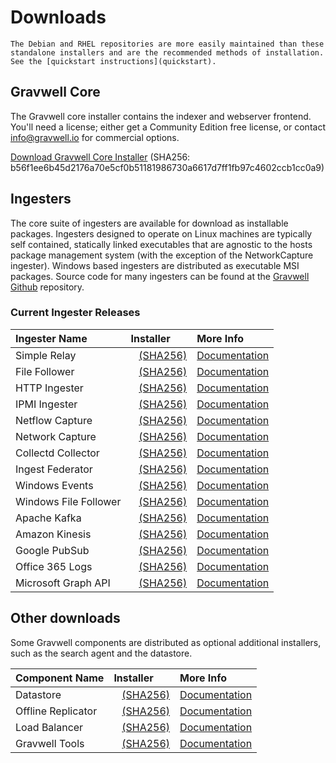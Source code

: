 # Downloads

```{attention}
The Debian and RHEL repositories are more easily maintained than these standalone installers and are the recommended methods of installation. See the [quickstart instructions](quickstart).
```

## Gravwell Core

The Gravwell core installer contains the indexer and webserver frontend. You'll need a license; either get a Community Edition free license, or contact info@gravwell.io for commercial options.


[Download Gravwell Core Installer](https://update.gravwell.io/archive/5.1.2/installers/gravwell_5.1.2.sh) 
(SHA256: b56f1ee6b45d2176a70e5cf0b51181986730a6617d7ff1fb97c4602ccb1cc0a9)

## Ingesters

The core suite of ingesters are available for download as installable packages.  Ingesters designed to operate on Linux machines are typically self contained, statically linked executables that are agnostic to the hosts package management system (with the exception of the NetworkCapture ingester).  Windows based ingesters are distributed as executable MSI packages.  Source code for many ingesters can be found at the [Gravwell Github](https://github.com/gravwell/gravwell/tree/master/ingesters) repository.

### Current Ingester Releases
| Ingester Name | Installer    | More Info |
| :------------ | :----------- | :-------- |
| Simple Relay | <a data-custom-class="hash-popover" href="https://update.gravwell.io/archive/5.1.2/installers/gravwell_simple_relay_installer_5.1.2.sh"><i class="fa-solid fa-download"></i></a>&nbsp;&nbsp;&nbsp;<a data-custom-class="hash-popover" href="javascript:void\(0\)" data-toggle="popover" data-placement="bottom" data-html="true" data-content='<code class="docutils literal notranslate"><span class="pre">c5e24190a0333724630360dce287f17b8cdc2dc023eb54b83e5993d5814eadc2</span></code>'>(SHA256)</a> | [Documentation](../ingesters/simple_relay)|
| File Follower | <a data-custom-class="hash-popover" href="https://update.gravwell.io/archive/5.1.2/installers/gravwell_file_follow_installer_5.1.2.sh"><i class="fa-solid fa-download"></i></a>&nbsp;&nbsp;&nbsp;<a data-custom-class="hash-popover" href="javascript:void\(0\)" data-toggle="popover" data-placement="bottom" data-html="true" data-content='<code class="docutils literal notranslate"><span class="pre">7916d444d883c4fd453771e04599f262c20aff5cc4e935fd0072169454f3f3ba</span></code>'>(SHA256)</a> | [Documentation](../ingesters/file_follow) |
| HTTP Ingester | <a data-custom-class="hash-popover" href="https://update.gravwell.io/archive/5.1.2/installers/gravwell_http_ingester_installer_5.1.2.sh"><i class="fa-solid fa-download"></i></a>&nbsp;&nbsp;&nbsp;<a data-custom-class="hash-popover" href="javascript:void\(0\)" data-toggle="popover" data-placement="bottom" data-html="true" data-content='<code class="docutils literal notranslate"><span class="pre">37b6756337b510378cb61bfd6fce815da6ab87783b405c5d7793302273731cdb</span></code>'>(SHA256)</a> | [Documentation](../ingesters/http) |
| IPMI Ingester | <a data-custom-class="hash-popover" href="https://update.gravwell.io/archive/5.1.2/installers/gravwell_ipmi_installer_5.1.2.sh"><i class="fa-solid fa-download"></i></a>&nbsp;&nbsp;&nbsp;<a data-custom-class="hash-popover" href="javascript:void\(0\)" data-toggle="popover" data-placement="bottom" data-html="true" data-content='<code class="docutils literal notranslate"><span class="pre">34551139829f5a1cd21a04a4eab812ae490026f94d7e83e89cca0c7c67df9a91</span></code>'>(SHA256)</a> | [Documentation](../ingesters/ipmi)|
| Netflow Capture | <a data-custom-class="hash-popover" href="http://update.gravwell.io/archive/5.1.2/installers/gravwell_netflow_capture_installer_5.1.2.sh"><i class="fa-solid fa-download"></i></a>&nbsp;&nbsp;&nbsp;<a data-custom-class="hash-popover" href="javascript:void\(0\)" data-toggle="popover" data-placement="bottom" data-html="true" data-content='<code class="docutils literal notranslate"><span class="pre">a0ebba48a3f4888a97d9d3bf29744fe49cebd979fd37ab35f57b8d0d2a894307</span></code>'>(SHA256)</a> | [Documentation](../ingesters/netflow) |
| Network Capture | <a data-custom-class="hash-popover" href="https://update.gravwell.io/archive/5.1.2/installers/gravwell_network_capture_installer_5.1.2.sh"><i class="fa-solid fa-download"></i></a>&nbsp;&nbsp;&nbsp;<a data-custom-class="hash-popover" href="javascript:void\(0\)" data-toggle="popover" data-placement="bottom" data-html="true" data-content='<code class="docutils literal notranslate"><span class="pre">6dad58d94ae5224174fdb356722f6854207094cf60055e124c655b6211ac965a</span></code>'>(SHA256)</a> | [Documentation](../ingesters/pcap) |
| Collectd Collector | <a data-custom-class="hash-popover" href="https://update.gravwell.io/archive/5.1.2/installers/gravwell_collectd_installer_5.1.2.sh"><i class="fa-solid fa-download"></i></a>&nbsp;&nbsp;&nbsp;<a data-custom-class="hash-popover" href="javascript:void\(0\)" data-toggle="popover" data-placement="bottom" data-html="true" data-content='<code class="docutils literal notranslate"><span class="pre">dd855ecab99fdc80e94564e272f91e5b0c579169ad39299728e6d7231ed71bf9</span></code>'>(SHA256)</a> | [Documentation](../ingesters/collectd) |
| Ingest Federator | <a data-custom-class="hash-popover" href="https://update.gravwell.io/archive/5.1.2/installers/gravwell_federator_installer_5.1.2.sh"><i class="fa-solid fa-download"></i></a>&nbsp;&nbsp;&nbsp;<a data-custom-class="hash-popover" href="javascript:void\(0\)" data-toggle="popover" data-placement="bottom" data-html="true" data-content='<code class="docutils literal notranslate"><span class="pre">4c9274a5c680bc7d2ea088f01a672f4335d3a7318fb3b0cbbb2715e21c9a778d</span></code>'>(SHA256)</a> | [Documentation](../ingesters/federators/federator) |
| Windows Events | <a data-custom-class="hash-popover" href="https://update.gravwell.io/archive/5.1.2/installers/gravwell_win_events_5.1.2.msi"><i class="fa-solid fa-download"></i></a>&nbsp;&nbsp;&nbsp;<a data-custom-class="hash-popover" href="javascript:void\(0\)" data-toggle="popover" data-placement="bottom" data-html="true" data-content='<code class="docutils literal notranslate"><span class="pre">eff3d858322863cb0b8603ed755565eb383903c958941fcf5b85cbb36a37b7f2</span></code>'>(SHA256)</a> | [Documentation](../ingesters/winevent) |
| Windows File Follower | <a data-custom-class="hash-popover" href="https://update.gravwell.io/archive/5.1.2/installers/gravwell_file_follow_5.1.2.msi"><i class="fa-solid fa-download"></i></a>&nbsp;&nbsp;&nbsp;<a data-custom-class="hash-popover" href="javascript:void\(0\)" data-toggle="popover" data-placement="bottom" data-html="true" data-content='<code class="docutils literal notranslate"><span class="pre">6fb8babe0159423d865f2b05d32a92a64f4628c7d91f9ec06fad2773a6fd901e</span></code>'>(SHA256)</a> | [Documentation](../ingesters/win_file_follow) |
| Apache Kafka | <a data-custom-class="hash-popover" href="https://update.gravwell.io/archive/5.1.2/installers/gravwell_kafka_installer_5.1.2.sh"><i class="fa-solid fa-download"></i></a>&nbsp;&nbsp;&nbsp;<a data-custom-class="hash-popover" href="javascript:void\(0\)" data-toggle="popover" data-placement="bottom" data-html="true" data-content='<code class="docutils literal notranslate"><span class="pre">cf6d34e97eb87655890283a33740695c8a8aa84d234eca2a9568792ddf330761</span></code>'>(SHA256)</a> | [Documentation](../ingesters/kafka)|
| Amazon Kinesis | <a data-custom-class="hash-popover" href="https://update.gravwell.io/archive/5.1.2/installers/gravwell_kinesis_ingest_installer_5.1.2.sh"><i class="fa-solid fa-download"></i></a>&nbsp;&nbsp;&nbsp;<a data-custom-class="hash-popover" href="javascript:void\(0\)" data-toggle="popover" data-placement="bottom" data-html="true" data-content='<code class="docutils literal notranslate"><span class="pre">ad14319d9886fd7988a92b2a67852b40413cb8731ce9a95e34e0b9c5f41fd4ab</span></code>'>(SHA256)</a> | [Documentation](../ingesters/kinesis)|
| Google PubSub | <a data-custom-class="hash-popover" href="https://update.gravwell.io/archive/5.1.2/installers/gravwell_pubsub_ingest_installer_5.1.2.sh"><i class="fa-solid fa-download"></i></a>&nbsp;&nbsp;&nbsp;<a data-custom-class="hash-popover" href="javascript:void\(0\)" data-toggle="popover" data-placement="bottom" data-html="true" data-content='<code class="docutils literal notranslate"><span class="pre">c5a3d2e32999bc4544735afced3f471360dc5c562f8f45b810f881f543b3fa18</span></code>'>(SHA256)</a> | [Documentation](../ingesters/pubsub)|
| Office 365 Logs | <a data-custom-class="hash-popover" href="https://update.gravwell.io/archive/5.1.2/installers/gravwell_o365_installer_5.1.2.sh"><i class="fa-solid fa-download"></i></a>&nbsp;&nbsp;&nbsp;<a data-custom-class="hash-popover" href="javascript:void\(0\)" data-toggle="popover" data-placement="bottom" data-html="true" data-content='<code class="docutils literal notranslate"><span class="pre">58cbabf158c004b5b5f0cf94dbf8579166c895cf5742a35d6606d6db7ca04acc</span></code>'>(SHA256)</a> | [Documentation](../ingesters/o365)|
| Microsoft Graph API | <a data-custom-class="hash-popover" href="https://update.gravwell.io/archive/5.1.2/installers/gravwell_msgraph_installer_5.1.2.sh"><i class="fa-solid fa-download"></i></a>&nbsp;&nbsp;&nbsp;<a data-custom-class="hash-popover" href="javascript:void\(0\)" data-toggle="popover" data-placement="bottom" data-html="true" data-content='<code class="docutils literal notranslate"><span class="pre">60a3de7a6296410fcf14fb877a4eff760f97ec3216d9780c5bccef8dbae258ab</span></code>'>(SHA256)</a> | [Documentation](../ingesters/msg)|

## Other downloads

Some Gravwell components are distributed as optional additional installers, such as the search agent and the datastore.

| Component Name | Installer    | More Info |
| :------------- | :----------- | :-------- |
| Datastore | <a data-custom-class="hash-popover" href="https://update.gravwell.io/archive/5.1.2/installers/gravwell_datastore_installer_5.1.2.sh"><i class="fa-solid fa-download"></i></a>&nbsp;&nbsp;&nbsp;<a data-custom-class="hash-popover" href="javascript:void\(0\)" data-toggle="popover" data-placement="bottom" data-html="true" data-content='<code class="docutils literal notranslate"><span class="pre">a3e2678cada7dfd14fd9d20737a5c50c51732b7eea23ac4d91b6695d14c99f83</span></code>'>(SHA256)</a> | [Documentation](../distributed/frontend) |
| Offline Replicator | <a data-custom-class="hash-popover" href="https://update.gravwell.io/archive/5.1.2/installers/gravwell_offline_replication_installer_5.1.2.sh"><i class="fa-solid fa-download"></i></a>&nbsp;&nbsp;&nbsp;<a data-custom-class="hash-popover" href="javascript:void\(0\)" data-toggle="popover" data-placement="bottom" data-html="true" data-content='<code class="docutils literal notranslate"><span class="pre">1deab6156d79918421d7f39625af7328812386bf6434de062e69718da3966473</span></code>'>(SHA256)</a> | [Documentation](../configuration/replication.md) |
| Load Balancer | <a data-custom-class="hash-popover" href="https://update.gravwell.io/archive/5.1.2/installers/gravwell_loadbalancer_installer_5.1.2.sh"><i class="fa-solid fa-download"></i></a>&nbsp;&nbsp;&nbsp;<a data-custom-class="hash-popover" href="javascript:void\(0\)" data-toggle="popover" data-placement="bottom" data-html="true" data-content='<code class="docutils literal notranslate"><span class="pre">0356fb62554b18f1c5a4810ed1c0540242011a91bbb40699ea7bb68d7827ad39</span></code>'>(SHA256)</a> | [Documentation](../distributed/loadbalancer.md) |
| Gravwell Tools | <a data-custom-class="hash-popover" href="https://update.gravwell.io/archive/5.1.2/installers/gravwell_tools_5.1.2.sh"><i class="fa-solid fa-download"></i></a>&nbsp;&nbsp;&nbsp;<a data-custom-class="hash-popover" href="javascript:void\(0\)" data-toggle="popover" data-placement="bottom" data-html="true" data-content='<code class="docutils literal notranslate"><span class="pre">98f0127e67845d1f4f07a3d997788ee9b379f56f0ce551b918628f9372c89c11</span></code>'>(SHA256)</a> | [Documentation](../tools/tools.md)|
